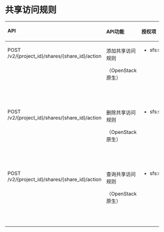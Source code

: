 # 共享访问规则<a name="ZH-CN_TOPIC_0136979284"></a>

<a name="table10500201144614"></a>
<table><thead align="left"><tr id="row1550061113461"><th class="cellrowborder" valign="top" width="22.48%" id="mcps1.1.5.1.1"><p id="p16500911184611"><a name="p16500911184611"></a><a name="p16500911184611"></a>API</p>
</th>
<th class="cellrowborder" valign="top" width="21.27%" id="mcps1.1.5.1.2"><p id="p550041124613"><a name="p550041124613"></a><a name="p550041124613"></a>API功能</p>
</th>
<th class="cellrowborder" valign="top" width="19.11%" id="mcps1.1.5.1.3"><p id="p1550071117468"><a name="p1550071117468"></a><a name="p1550071117468"></a>授权项</p>
</th>
<th class="cellrowborder" valign="top" width="37.14%" id="mcps1.1.5.1.4"><p id="p17500711194618"><a name="p17500711194618"></a><a name="p17500711194618"></a>授权作用域</p>
</th>
</tr>
</thead>
<tbody><tr id="row1850081111469"><td class="cellrowborder" valign="top" width="22.48%" headers="mcps1.1.5.1.1 "><p id="p18500171112464"><a name="p18500171112464"></a><a name="p18500171112464"></a>POST /v2/{project_id}/shares/{share_id}/action</p>
</td>
<td class="cellrowborder" valign="top" width="21.27%" headers="mcps1.1.5.1.2 "><p id="p115916441615"><a name="p115916441615"></a><a name="p115916441615"></a>添加共享访问规则</p>
<p id="p369615322438"><a name="p369615322438"></a><a name="p369615322438"></a>（OpenStack原生）</p>
</td>
<td class="cellrowborder" valign="top" width="19.11%" headers="mcps1.1.5.1.3 "><a name="ul5221162535419"></a><a name="ul5221162535419"></a><ul id="ul5221162535419"><li>sfs:shares:ShareAction</li></ul>
</td>
<td class="cellrowborder" valign="top" width="37.14%" headers="mcps1.1.5.1.4 "><a name="ul17920152735612"></a><a name="ul17920152735612"></a><ul id="ul17920152735612"><li>支持：</li></ul>
<p id="p79206276568"><a name="p79206276568"></a><a name="p79206276568"></a><span>项目</span><span>(Project)</span></p>
<p id="p16920172713564"><a name="p16920172713564"></a><a name="p16920172713564"></a><span>企业项目</span><span>(Enterprise Project)</span></p>
</td>
</tr>
<tr id="row12500191118469"><td class="cellrowborder" valign="top" width="22.48%" headers="mcps1.1.5.1.1 "><p id="p150014114468"><a name="p150014114468"></a><a name="p150014114468"></a>POST /v2/{project_id}/shares/{share_id}/action</p>
</td>
<td class="cellrowborder" valign="top" width="21.27%" headers="mcps1.1.5.1.2 "><p id="p105001411104618"><a name="p105001411104618"></a><a name="p105001411104618"></a>删除共享访问规则</p>
<p id="p1567502915569"><a name="p1567502915569"></a><a name="p1567502915569"></a>（OpenStack原生）</p>
</td>
<td class="cellrowborder" valign="top" width="19.11%" headers="mcps1.1.5.1.3 "><a name="ul1492452913549"></a><a name="ul1492452913549"></a><ul id="ul1492452913549"><li>sfs:shares:ShareAction</li></ul>
</td>
<td class="cellrowborder" valign="top" width="37.14%" headers="mcps1.1.5.1.4 "><a name="ul71111043145112"></a><a name="ul71111043145112"></a><ul id="ul71111043145112"><li>支持：</li></ul>
<p id="p1011134365110"><a name="p1011134365110"></a><a name="p1011134365110"></a><span>项目</span><span>(Project)</span></p>
<p id="p151118433519"><a name="p151118433519"></a><a name="p151118433519"></a><span>企业项目</span><span>(Enterprise Project)</span></p>
</td>
</tr>
<tr id="row450081117466"><td class="cellrowborder" valign="top" width="22.48%" headers="mcps1.1.5.1.1 "><p id="p165005111464"><a name="p165005111464"></a><a name="p165005111464"></a>POST /v2/{project_id}/shares/{share_id}/action</p>
</td>
<td class="cellrowborder" valign="top" width="21.27%" headers="mcps1.1.5.1.2 "><p id="p673073516199"><a name="p673073516199"></a><a name="p673073516199"></a>查询共享访问规则</p>
<p id="p995633012565"><a name="p995633012565"></a><a name="p995633012565"></a>（OpenStack原生）</p>
</td>
<td class="cellrowborder" valign="top" width="19.11%" headers="mcps1.1.5.1.3 "><a name="ul9472431185413"></a><a name="ul9472431185413"></a><ul id="ul9472431185413"><li>sfs:shares:ShareAction</li></ul>
</td>
<td class="cellrowborder" valign="top" width="37.14%" headers="mcps1.1.5.1.4 "><a name="ul269215404514"></a><a name="ul269215404514"></a><ul id="ul269215404514"><li>支持：</li></ul>
<p id="p12692240135115"><a name="p12692240135115"></a><a name="p12692240135115"></a><span>项目</span><span>(Project)</span></p>
<p id="p1692440125115"><a name="p1692440125115"></a><a name="p1692440125115"></a><span>企业项目</span><span>(Enterprise Project)</span></p>
</td>
</tr>
</tbody>
</table>

